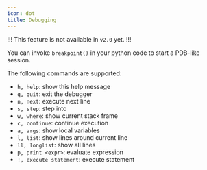 ```yaml
---
icon: dot
title: Debugging
---
```


!!!
This feature is not available in `v2.0` yet.
!!!

You can invoke `breakpoint()` in your python code to start a PDB-like session.

The following commands are supported:

+ `h, help`: show this help message
+ `q, quit`: exit the debugger
+ `n, next`: execute next line
+ `s, step`: step into
+ `w, where`: show current stack frame
+ `c, continue`: continue execution
+ `a, args`: show local variables
+ `l, list`: show lines around current line
+ `ll, longlist`: show all lines
+ `p, print <expr>`: evaluate expression
+ `!, execute statement`: execute statement
